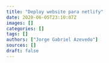 ```yaml
---
title: "Deploy website para netlify"
date: 2020-06-05T23:10:07Z
images: []
categories: []
tags: []
authors: ["Jorge Gabriel Azevedo"]
sources: []
draft: false
---
```

<script type="text/javascript">
    window.location = "http://notebook.jgabriel.eu/posts/deploy-website-netlify/";
</script>
